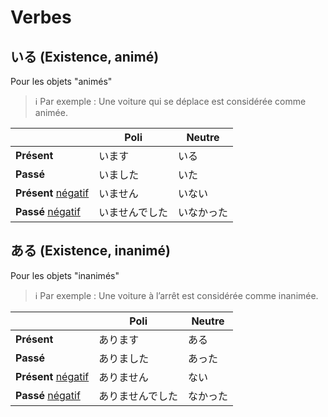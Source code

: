 # Verbes

## いる (Existence, animé)

Pour les objets "animés"

> ℹ Par exemple : Une voiture qui se déplace est considérée comme animée.

|                            | Poli           | Neutre     |
| -------------------------- | -------------- | ---------- |
| **Présent**                | います         | いる       |
| **Passé**                  | いました       | いた       |
| **Présent** <u>négatif</u> | いません       | いない     |
| **Passé** <u>négatif</u>   | いませんでした | いなかった |



## ある (Existence, inanimé)

Pour les objets "inanimés"

> ℹ Par exemple : Une voiture à l’arrêt est considérée comme inanimée.

|                            | Poli           | Neutre     |
| -------------------------- | -------------- | ---------- |
| **Présent**                | あります         | ある       |
| **Passé**                  | ありました  | あった    |
| **Présent** <u>négatif</u> | ありません     | ない     |
| **Passé** <u>négatif</u>   | ありませんでした | なかった |
